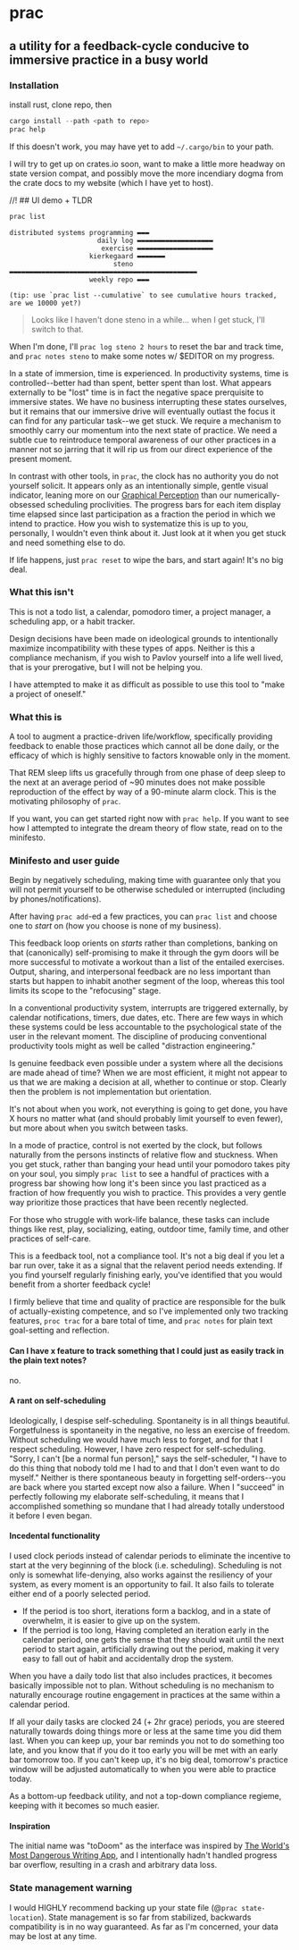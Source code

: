 # prac
<!-- cargo-rdme start -->

## a utility for a feedback-cycle conducive to immersive practice in a busy world

### Installation
install rust, clone repo, then
```rust
cargo install --path <path to repo>
prac help
```
If this doesn't work, you may have yet to add `~/.cargo/bin` to your path.

I will try to get up on crates.io soon, want to make a little more headway on state version compat, and possibly move the more incendiary dogma from the crate docs to my website (which I have yet to host).

//! ## UI demo + TLDR

```bash
prac list
```
```text
distributed systems programming ▬▬▬
                      daily log ▬▬▬▬▬▬▬▬▬▬▬▬▬▬▬▬▬▬▬
                       exercise ▬▬▬▬▬▬▬▬▬▬▬▬▬▬▬▬▬▬▬
                    kierkegaard ▬▬▬▬▬▬▬
                          steno ▬▬▬▬▬▬▬▬▬▬▬▬▬▬▬▬▬▬▬▬▬▬▬▬▬▬▬▬▬▬▬▬▬▬▬▬▬▬▬▬▬▬▬▬▬▬▬
                    weekly repo ▬▬▬

(tip: use `prac list --cumulative` to see cumulative hours tracked, are we 10000 yet?)
```
> Looks like I haven't done steno in a while... when I get stuck, I'll switch to that.

When I'm done, I'll ```prac log steno 2 hours``` to reset the bar and track time, and ```prac notes steno``` to make some notes w/ $EDITOR on my progress.


In a state of immersion, time is experienced. In productivity systems, time is controlled--better had than spent, better
spent than lost. What appears externally to be "lost" time is in fact the negative space prerquisite to immersive states.
We have no business interrupting these states ourselves, but it remains that our immersive drive will eventually outlast 
the focus it can find for any particular task--we get stuck. We require a mechanism to smoothly carry our momentum into the next state of practice.
We need a subtle cue to reintroduce temporal awareness of our other practices
in a manner not so jarring that it will rip us from our direct experience of the present moment.

In contrast with other tools, in `prac`, the clock has no authority you do not yourself solicit. 
It appears only as an intentionally simple, gentle visual indicator, leaning more on our [Graphical Perception](https://www.jstor.org/stable/2288400) than our numerically-obsessed scheduling proclivities.
The progress bars for each item display time elapsed since last participation as a fraction the period in which we intend to practice.
How you wish to systematize this is up to you, personally, I wouldn't even think about it. 
Just look at it when you get stuck and need something else to do.

If life happens, just `prac reset` to wipe the bars, and start again! It's no big deal.

### What this isn't
This is not a todo list, a calendar, pomodoro timer, a project manager, a scheduling app, or a habit tracker.

Design decisions have been made on ideological grounds to intentionally maximize incompatibility with these types of apps.
Neither is this a compliance mechanism, if you wish to Pavlov yourself into a life well lived,
that is your prerogative, but I will not be helping you.

I have attempted to make it as difficult as possible to use this tool to "make a project of
oneself."

### What this is
A tool to augment a practice-driven life/workflow,
specifically providing feedback to enable those practices
which cannot all be done daily, or the efficacy of which is highly sensitive to factors
knowable only in the moment.

That REM sleep lifts us gracefully through from one phase of deep sleep to the next at an
average period of ~90 minutes does not make possible reproduction of the effect by way of 
a 90-minute alarm clock. This is the motivating philosophy of `prac`. 

If you want, you can get started right now with `prac help`. If you want to see how I
attempted to integrate the dream theory of flow state, read on to the minifesto.

### Minifesto and user guide
Begin by negatively scheduling, making time with guarantee only that you will not permit yourself to be otherwise scheduled or interrupted (including by phones/notifications).

After having `prac add`-ed a few practices, you can `prac list` and choose one to _start_ on (how you choose is none of my
business).

This feedback loop orients on _starts_ rather than completions, banking on that (canonically) self-promising 
to make it through the gym doors will be more successful to motivate a workout than a list of the entailed exercises. 
Output, sharing, and interpersonal feedback are no less important than starts but happen to inhabit another segment of the loop, whereas this 
tool limits its scope to the "refocusing" stage.

In a conventional productivity system, interrupts are triggered externally, by calendar
notifications, timers, due dates, etc. There are few ways in which these systems could be less accountable
to the psychological state of the user in the relevant moment. The discipline of producing
conventional productivity tools might as well be called "distraction engineering."

Is genuine feedback even possible under a system where all the decisions are made ahead of
time? When we are most efficient, it might not appear to us that we are making a decision at
all, whether to continue or stop. Clearly then the problem is not implementation but orientation. 

It's not about when you work, not everything is going to get done, you have X hours no matter what (and should probably limit yourself to even fewer), but more about when you switch between tasks.

In a mode of practice, control is not exerted by the clock, but follows naturally from the
persons instincts of relative flow and stuckness. When you get stuck, rather than banging your head until your pomodoro takes pity on your soul,
you simply `prac list` to see a handful of practices with a progress bar showing how long
it's been since you last practiced as a fraction of how frequently you wish to practice. This
provides a very gentle way prioritize those practices that have been recently neglected.

For those who struggle with work-life balance, these tasks can include things like rest, play, socializing, eating, outdoor time, family time, and other practices of self-care.

This is a feedback tool, not a compliance tool. It's not a big deal if you let a bar run over, take it as a signal that the relavent period needs extending.
If you find yourself regularly finishing early, you've identified that you would benefit from a shorter feedback cycle!

I firmly believe that time and quality of practice are responsible for the bulk of actually-existing competence, and so
I've implemented only two tracking features, `proc trac` for a bare total of time, and `prac notes` for plain text goal-setting and reflection.

#### Can I have x feature to track something that I could just as easily track in the plain text notes?
no.

#### A rant on self-scheduling
Ideologically, I despise self-scheduling. Spontaneity is in all things beautiful.
Forgetfulness is spontaneity in the negative, no less an exercise of freedom. 
Without scheduling we would have much less to forget, and for that I respect scheduling. 
However, I have zero respect for self-scheduling. "Sorry, I can't [be a normal fun person]," says the self-scheduler, "I have to do this thing that nobody told me I had to and that I don't even want to do myself." 
Neither is there spontaneous beauty in forgetting self-orders--you are back where you started except now also a failure. 
When I "succeed" in perfectly following my elaborate self-scheduling, it means that I accomplished something so mundane that I had already totally understood it before I even began. 

#### Incedental functionality
I used clock periods instead of calendar periods to eliminate the incentive to start at the very beginning of the block (i.e. scheduling).
Scheduling is not only is somewhat life-denying, also works against the resiliency of your system, as every moment is an opportunity to fail.
It also fails to tolerate either end of a poorly selected period.
- If the period is too short, iterations form a backlog, and in a state of overwhelm, it is easier to give up on the system.
- If the perriod is too long, Having completed an iteration early in the calendar period, one gets the sense that they should
wait until the next period to start again, artificially drawing out the period, making it very
easy to fall out of habit and accidentally drop the system.

When you have a daily todo list that also includes practices, it becomes basically impossible
not to plan. Without scheduling is no mechanism to naturally encourage routine engagement in practices at
the same within a calendar period.

If all your daily tasks are clocked 24 (+ 2hr grace) periods, you are steered naturally towards doing
things more or less at the same time you did them last. When you can keep up, your bar reminds
you not to do something too late, and you know that if you do it too early you will be met with
an early bar tomorrow too. If you can't keep up, it's no big deal, tomorrow's practice window will be
adjusted automatically to when you were able to practice today.

As a bottom-up feedback utility, and not a top-down compliance regieme, keeping
with it becomes so much easier.

#### Inspiration

The initial name was "toDoom" as the interface was
inspired by [The World's Most Dangerous Writing
App](https://www.squibler.io/dangerous-writing-prompt-app/write?limit=5&type=minutes), and I
intentionally hadn't handled progress bar overflow, resulting in a crash and arbitrary data loss. 


### State management warning

I would HIGHLY recommend backing up your state file (@`prac state-location`).
State management is so far from stabilized, backwards compatibility is in no way guaranteed.
As far as I'm concerned, your data may be lost at any time.

<!-- cargo-rdme end -->
